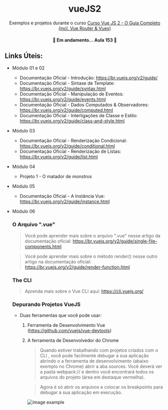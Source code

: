 <h1 align="center"> vueJS2</h1>


<p align="center">
Exemplos e projetos durante o curso
<a align="center" href="https://www.udemy.com/course/vue-js-completo/"> Curso Vue JS 2 - O Guia Completo (incl. Vue Router & Vuex)</a>
</p>


<h4 align="center"> 
	🚧  Em andamento... Aula 153 🚧
</h4>

## Links Úteis:


- Módulo 01 e 02
    - Documentação Oficial - Introdução: https://br.vuejs.org/v2/guide/
    - Documentação Oficial - Sintaxe de Template: https://br.vuejs.org/v2/guide/syntax.html
    - Documentação Oficial - Manipulação de Eventos: https://br.vuejs.org/v2/guide/events.html
    - Documentação Oficial - Dados Computados & Observadores: https://br.vuejs.org/v2/guide/computed.html
    - Documentação Oficial - Interligações de Classe e Estilo: https://br.vuejs.org/v2/guide/class-and-style.html

- Módulo 03
    - Documentação Oficial - Renderização Condicional: https://br.vuejs.org/v2/guide/conditional.html
    - Documentação Oficial - Renderização de Listas: https://br.vuejs.org/v2/guide/list.html

- Módulo 04
    - Projeto 1 - O matador de monstros

- Módulo 05
    - Documentação Oficial - A Instância Vue: https://br.vuejs.org/v2/guide/instance.html

- Módulo 06
    
    ### O Arquivo ".vue"

    >  Você pode aprender mais sobre o arquivo ".vue" nesse artigo da documentação oficial: https://br.vuejs.org/v2/guide/single-file-components.html

    > Você pode aprender mais sobre o método  render()  nesse outro artigo na documentação oficial: https://br.vuejs.org/v2/guide/render-function.html

    ### The CLI

    > Aprenda mais sobre o Vue CLI aqui: https://cli.vuejs.org/

    ### Depurando Projetos VueJS

    - Duas ferramentas que você pode usar:
        
        1. Ferramenta de Desenvolvimento Vue (https://github.com/vuejs/vue-devtools)

        2. A ferramenta de Desenvolvedor do Chrome

            > Quando estiver trabalhando com projetos criados com o CLI , você pode facilmente debugar a sua aplicação abrindo o a ferramenta de desenvolvimento (abaixo exemplo no Chrome) abrir a aba sources. Você deverá ver a pasta webpack:// e dentro você encontrará todos os arquivos do projeto (área em destaque vermelha).

            > Agora é só abrir os arquivos e colocar os breakpoints para debugar a sua aplicação em execução.

            ![image example](https://img-a.udemycdn.com/redactor/raw/2018-12-09_20-41-16-c2c363916001796674dff92a53cebf0d.png?JchricdrJq-BWSja7LzKUCGgGUcPXH-RPiM2F2-Mg70BWepRS5nq3t22PTvA2zlr6U9tqHuo9j-EQUKqvciUhTnqyazDSrW1gtQ6H50pPE83vyZA82N1fRuf1v0DuzKaHb3W5BraqFCDDC1_TJelLhnSnbpFtbdcOZ_aI7VvLujYBvxM)
